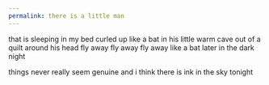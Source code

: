 ```yaml
---
permalink: there is a little man
---
```

<span style="color:#000ff;">that is sleeping in my bed</span>
<span style="color:#000ff;">curled up like a bat</span>
<span style="color:#000ff;">in his little warm cave</span>
<span style="color:#000ff;">out of a quilt around his head</span>
<span style="color:#000ff;">fly away fly away fly away</span> 
<span style="color:#000ff;">like a bat</span>
<span style="color:#000ff;">later in the dark night</span>

<span style="color:#000ff;">things never really seem genuine</span> 
<span style="color:#000ff;">and i think</span> 
<span style="color:#000ff;">there is ink</span> 
<span style="color:#000ff;">in the sky tonight</span>